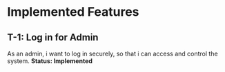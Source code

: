 # Implemented Features
## T-1: Log in for Admin
 As an admin, i want to log in securely, so that i can access and control the system. 
**Status: Implemented**
